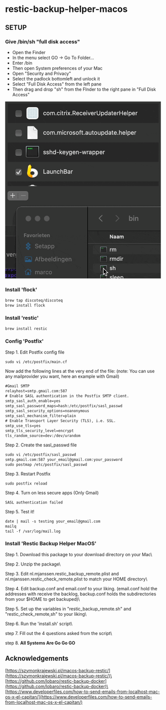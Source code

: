 # restic-backup-helper-macos

## SETUP

### Give /bin/sh "full disk access"

* Open the Finder
* In the menu select GO -> Go To Folder...
* Enter /bin
* Then open System preferences of your Mac
* Open "Security and Privacy"
* Select the padlock bottomleft and unlock it
* Select "Full Disk Access" from the left pane
* Then drag and drop "sh" from the FInder to the right pane in "Full Disk Access"

![Drag And Drop /bin/sh](https://github.com/marc0janssen/restic-backup-helper-macos/blob/main/media/full_disk_access_sh.gif?raw=true "Drag And Drop /bin/sh")

### Install 'flock'

```shell
brew tap discoteq/discoteq
brew install flock
```

### Install 'restic'

``` shell
brew install restic
```

### Config 'Postfix'

Step 1. Edit Postfix config file

``` shell
sudo vi /etc/postfix/main.cf
```

Now add the following lines at the very end of the file:
(note: You can use any mailprovider you want, here an example with Gmail)

```shell
#Gmail SMTP
relayhost=smtp.gmail.com:587
# Enable SASL authentication in the Postfix SMTP client.
smtp_sasl_auth_enable=yes
smtp_sasl_password_maps=hash:/etc/postfix/sasl_passwd
smtp_sasl_security_options=noanonymous
smtp_sasl_mechanism_filter=plain
# Enable Transport Layer Security (TLS), i.e. SSL.
smtp_use_tls=yes
smtp_tls_security_level=encrypt
tls_random_source=dev:/dev/urandom
```

Step 2. Create the sasl_passwd file

```shell
sudo vi /etc/postfix/sasl_passwd
smtp.gmail.com:587 your_email@gmail.com:your_password
sudo postmap /etc/postfix/sasl_passwd
```

Step 3. Restart Postfix

```shell
sudo postfix reload
```

Step 4. Turn on less secure apps (Only Gmail)

```shell
SASL authentication failed
```

Step 5. Test it!

```shell
date | mail -s testing your_email@gmail.com
mailq
tail -f /var/log/mail.log
```

### Install 'Restic Backup Helper MacOS'

Step 1. Download this package to your download directory on your Mac\

Step 2. Unzip the package\

Step 3. Edit nl.mjanssen.restic_backup_remote.plist and nl.mjanssen.restic_check_remote.plist to match your HOME directory\

Step 4. Edit backup.conf and email.conf to your liking. (email.conf hold the addresses with receive the backlog, backup.conf holds the subdirectories from your $HOME to get backuped)\

Step 5. Set up the variables in "restic_backup_remote.sh" and "restic_check_remote,sh" to your liking\

Step 6. Run the 'install.sh' script\

step 7. Fill out the 4 questions asked from the script\

step 8. **All Systems Are Go Go GO**

## Acknowledgements

[https://szymonkrajewski.pl/macos-backup-restic/](https://szymonkrajewski.pl/macos-backup-restic/)\
[https://github.com/lobaro/restic-backup-docker](https://github.com/lobaro/restic-backup-docker)\
[https://www.developerfiles.com/how-to-send-emails-from-localhost-mac-os-x-el-capitan/](https://www.developerfiles.com/how-to-send-emails-from-localhost-mac-os-x-el-capitan/)
